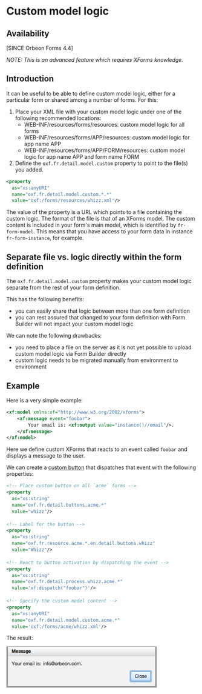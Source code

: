 # Custom model logic

<!-- toc -->

## Availability

[SINCE Orbeon Forms 4.4]

*NOTE: This is an advanced feature which requires XForms knowledge.*

## Introduction

It can be useful to be able to define custom model logic, either for a particular form or shared among a number of forms. For this:

1. Place your XML file with your custom model logic under one of the following recommended locations:
    - WEB-INF/resources/forms/resources: custom model logic for all forms
    - WEB-INF/resources/forms/APP/resources: custom model logic for app name APP
    - WEB-INF/resources/forms/APP/FORM/resources: custom model logic for app name APP and form name FORM
2. Define the `oxf.fr.detail.model.custom` property to point to the file(s) you added.

```xml
<property
  as="xs:anyURI"
  name="oxf.fr.detail.model.custom.*.*"
  value="oxf:/forms/resources/whizz.xml"/>
```

The value of the property is a URL which points to a file containing the custom logic. The format of the file is that of an XForms model. The custom content is included in your form's main model, which is identified by `fr-form-model`. This means that you have access to your form data in instance `fr-form-instance`, for example.

## Separate file vs. logic directly within the form definition

The `oxf.fr.detail.model.custom` property makes your custom model logic separate from the rest of your form definition.

This has the following benefits:

- you can easily share that logic between more than one form definition
- you can rest assured that changed to your form definition with Form Builder will not impact your custom model logic

We can note the following drawbacks:

- you need to place a file on the server as it is not yet possible to upload custom model logic via Form Builder directly
- custom logic needs to be migrated manually from environment to environment

## Example

Here is a very simple example:

```xml
<xf:model xmlns:xf="http://www.w3.org/2002/xforms">
    <xf:message event="foobar">
        Your email is: <xf:output value="instance()//email"/>.
    </xf:message>
</xf:model>
```

Here we define custom XForms that reacts to an event called `foobar` and displays a message to the user.

We can create a [custom button](../../form-runner/advanced/buttons-and-processes/README.md) that dispatches that event with the following properties:

```xml
<!-- Place custom button on all `acme` forms -->
<property
  as="xs:string"
  name="oxf.fr.detail.buttons.acme.*"
  value="whizz"/>

<!-- Label for the button -->
<property
  as="xs:string"
  name="oxf.fr.resource.acme.*.en.detail.buttons.whizz"
  value="Whizz"/>

<!-- React to button activation by dispatching the event -->
<property
  as="xs:string"
  name="oxf.fr.detail.process.whizz.acme.*"
  value='xf:dispatch("foobar")'/>

<!-- Specify the custom model content -->
<property
  as="xs:anyURI"
  name="oxf.fr.detail.model.custom.acme.*"
  value='oxf:/forms/acme/whizz.xml'/>
```

The result:

![Form Runner message](../images/your-email-is.png)
